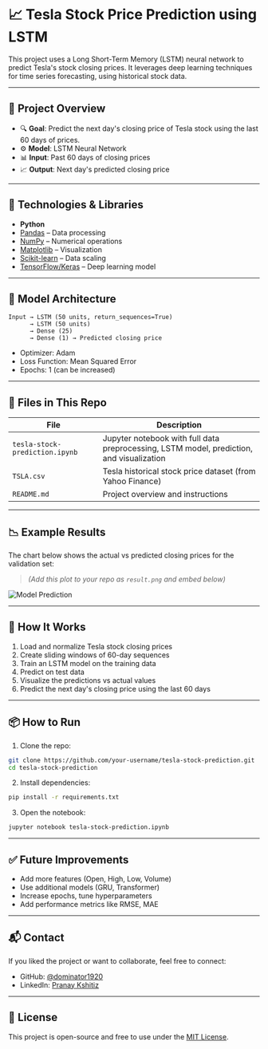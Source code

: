 # 📈 Tesla Stock Price Prediction using LSTM

This project uses a Long Short-Term Memory (LSTM) neural network to predict Tesla's stock closing prices. It leverages deep learning techniques for time series forecasting, using historical stock data.

---

## 🚀 Project Overview

- 🔍 **Goal**: Predict the next day's closing price of Tesla stock using the last 60 days of prices.
- ⚙️ **Model**: LSTM Neural Network
- 📊 **Input**: Past 60 days of closing prices
- 📈 **Output**: Next day's predicted closing price

---

## 🧰 Technologies & Libraries

- **Python**
- [Pandas](https://pandas.pydata.org/) – Data processing
- [NumPy](https://numpy.org/) – Numerical operations
- [Matplotlib](https://matplotlib.org/) – Visualization
- [Scikit-learn](https://scikit-learn.org/) – Data scaling
- [TensorFlow/Keras](https://www.tensorflow.org/) – Deep learning model

---

## 🧠 Model Architecture

```text
Input → LSTM (50 units, return_sequences=True)
      → LSTM (50 units) 
      → Dense (25) 
      → Dense (1) → Predicted closing price
```

- Optimizer: Adam  
- Loss Function: Mean Squared Error  
- Epochs: 1 (can be increased)

---

## 📁 Files in This Repo

| File | Description |
|------|-------------|
| `tesla-stock-prediction.ipynb` | Jupyter notebook with full data preprocessing, LSTM model, prediction, and visualization |
| `TSLA.csv` | Tesla historical stock price dataset (from Yahoo Finance) |
| `README.md` | Project overview and instructions |

---

## 📉 Example Results

The chart below shows the actual vs predicted closing prices for the validation set:

> *(Add this plot to your repo as `result.png` and embed below)*

![Model Prediction](result.png)

---

## 🔄 How It Works

1. Load and normalize Tesla stock closing prices
2. Create sliding windows of 60-day sequences
3. Train an LSTM model on the training data
4. Predict on test data
5. Visualize the predictions vs actual values
6. Predict the next day's closing price using the last 60 days

---

## 📦 How to Run

1. Clone the repo:

```bash
git clone https://github.com/your-username/tesla-stock-prediction.git
cd tesla-stock-prediction
```

2. Install dependencies:

```bash
pip install -r requirements.txt
```

3. Open the notebook:

```bash
jupyter notebook tesla-stock-prediction.ipynb
```

---

## ✅ Future Improvements

- Add more features (Open, High, Low, Volume)
- Use additional models (GRU, Transformer)
- Increase epochs, tune hyperparameters
- Add performance metrics like RMSE, MAE

---

## 📬 Contact

If you liked the project or want to collaborate, feel free to connect:

- GitHub: [@dominator1920](https://github.com/dominator1920)
- LinkedIn: [Pranay Kshitiz](https://linkedin.com/in/pranay-kshitiz)

---

## 📜 License

This project is open-source and free to use under the [MIT License](LICENSE).
